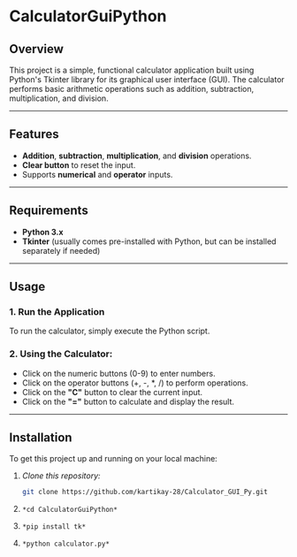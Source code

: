 # CalculatorGuiPython

## **Overview** 
This project is a simple, functional calculator application built using Python's Tkinter library for its graphical user interface (GUI). The calculator performs basic arithmetic operations such as addition, subtraction, multiplication, and division.

---

## **Features**
- **Addition**, **subtraction**, **multiplication**, and **division** operations.
- **Clear button** to reset the input.
- Supports **numerical** and **operator** inputs.
  
---

## **Requirements**
- **Python 3.x**
- **Tkinter** (usually comes pre-installed with Python, but can be installed separately if needed)

---

## **Usage**

### 1. **Run the Application**
To run the calculator, simply execute the Python script.

### 2. **Using the Calculator:**
- Click on the numeric buttons (0-9) to enter numbers.
- Click on the operator buttons (+, -, *, /) to perform operations.
- Click on the **"C"** button to clear the current input.
- Click on the **"="** button to calculate and display the result.

---
## **Installation**
To get this project up and running on your local machine:

1) *Clone this repository:*
   ```bash
   git clone https://github.com/kartikay-28/Calculator_GUI_Py.git
   
2) ```*cd CalculatorGuiPython*```
  
3) ```*pip install tk*```
   
4) ```*python calculator.py*```


